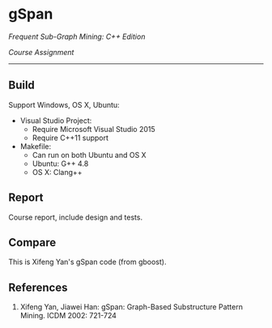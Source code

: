 # gSpan

*Frequent Sub-Graph Mining: C++ Edition*

*Course Assignment*

---
## Build
Support Windows, OS X, Ubuntu:

* Visual Studio Project:
	* Require Microsoft Visual Studio 2015
	* Require C++11 support
* Makefile:
	* Can run on both Ubuntu and OS X
	* Ubuntu: G++ 4.8
	* OS X: Clang++

## Report
Course report, include design and tests.

## Compare
This is Xifeng Yan's gSpan code (from gboost).

## References
1. Xifeng Yan, Jiawei Han: gSpan: Graph-Based Substructure Pattern Mining. ICDM 2002: 721-724